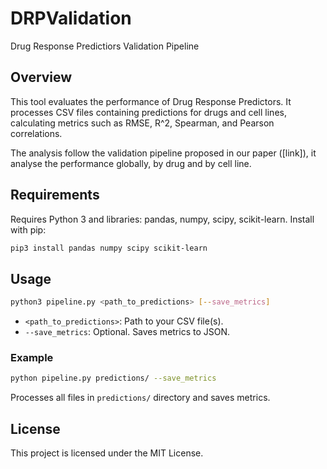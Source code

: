 # DRPValidation
Drug Response Predictiors Validation Pipeline

## Overview
This tool evaluates the performance of Drug Response Predictors. It processes CSV files containing predictions for drugs and cell lines, calculating metrics such as RMSE, R^2, Spearman, and Pearson correlations.

The analysis follow the validation pipeline proposed in our paper ([link]), it analyse the performance globally, by drug and by cell line.

## Requirements
Requires Python 3 and libraries: pandas, numpy, scipy, scikit-learn. Install with pip:
```bash
pip3 install pandas numpy scipy scikit-learn
```

## Usage
```bash
python3 pipeline.py <path_to_predictions> [--save_metrics]
```
- `<path_to_predictions>`: Path to your CSV file(s).
- `--save_metrics`: Optional. Saves metrics to JSON.

### Example
```bash
python pipeline.py predictions/ --save_metrics
```
Processes all files in `predictions/` directory and saves metrics.

## License
This project is licensed under the MIT License.
